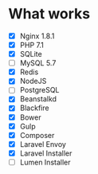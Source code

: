 
# What works
- [x] Nginx 1.8.1
- [x] PHP 7.1
- [x] SQLite
- [ ] MySQL 5.7
- [x] Redis
- [x] NodeJS
- [ ] PostgreSQL
- [x] Beanstalkd
- [x] Blackfire
- [x] Bower
- [x] Gulp
- [x] Composer
- [x] Laravel Envoy
- [x] Laravel Installer
- [ ] Lumen Installer
